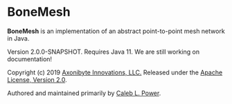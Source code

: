 # BoneMesh #

**BoneMesh** is an implementation of an abstract point-to-point mesh network in Java.

Version 2.0.0-SNAPSHOT. Requires Java 11. We are still working on documentation! 

Copyright (c) 2019 [Axonibyte Innovations, LLC.](https://axonibyte.com) Released under the [Apache License, Version 2.0](https://www.apache.org/licenses/LICENSE-2.0).

Authored and maintained primarily by [Caleb L. Power](https://calebpower.com).